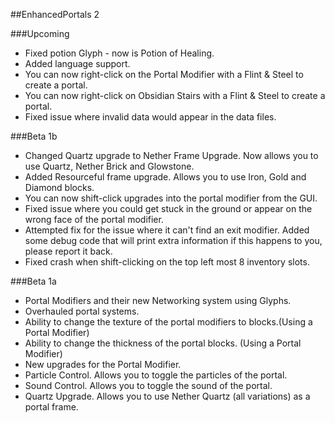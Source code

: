 ##EnhancedPortals 2

###Upcoming
* Fixed potion Glyph - now is Potion of Healing.
* Added language support.
* You can now right-click on the Portal Modifier with a Flint & Steel to create a portal.
* You can now right-click on Obsidian Stairs with a Flint & Steel to create a portal.
* Fixed issue where invalid data would appear in the data files.

###Beta 1b
* Changed Quartz upgrade to Nether Frame Upgrade. Now allows you to use Quartz, Nether Brick and Glowstone.
* Added Resourceful frame upgrade. Allows you to use Iron, Gold and Diamond blocks.
* You can now shift-click upgrades into the portal modifier from the GUI.
* Fixed issue where you could get stuck in the ground or appear on the wrong face of the portal modifier.
* Attempted fix for the issue where it can't find an exit modifier. Added some debug code that will print extra information if this happens to you, please report it back.
* Fixed crash when shift-clicking on the top left most 8 inventory slots.

###Beta 1a
* Portal Modifiers and their new Networking system using Glyphs.
* Overhauled portal systems.
* Ability to change the texture of the portal modifiers to blocks.(Using a Portal Modifier)
* Ability to change the thickness of the portal blocks. (Using a Portal Modifier)
* New upgrades for the Portal Modifier.
 * Particle Control. Allows you to toggle the particles of the portal.
 * Sound Control. Allows you to toggle the sound of the portal.
 * Quartz Upgrade. Allows you to use Nether Quartz (all variations) as a portal frame.
